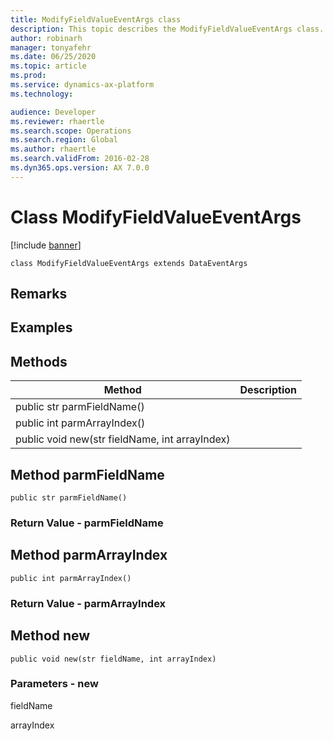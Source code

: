 ```yaml
---
title: ModifyFieldValueEventArgs class
description: This topic describes the ModifyFieldValueEventArgs class.
author: robinarh
manager: tonyafehr
ms.date: 06/25/2020
ms.topic: article
ms.prod: 
ms.service: dynamics-ax-platform
ms.technology: 

audience: Developer
ms.reviewer: rhaertle
ms.search.scope: Operations
ms.search.region: Global
ms.author: rhaertle
ms.search.validFrom: 2016-02-28
ms.dyn365.ops.version: AX 7.0.0
---
```


# Class ModifyFieldValueEventArgs

[!include [banner](../includes/banner.md)]

```xpp
class ModifyFieldValueEventArgs extends DataEventArgs
```

## Remarks

## Examples

## Methods

| Method                                         | Description |
|------------------------------------------------|-------------|
| public str parmFieldName()                     |             |
| public int parmArrayIndex()                    |             |
| public void new(str fieldName, int arrayIndex) |             |

## Method parmFieldName

```xpp
public str parmFieldName()
```

### Return Value - parmFieldName

## Method parmArrayIndex

```xpp
public int parmArrayIndex()
```

### Return Value - parmArrayIndex

## Method new

```xpp
public void new(str fieldName, int arrayIndex)
```

### Parameters - new

fieldName  

<!-- -->

arrayIndex  

